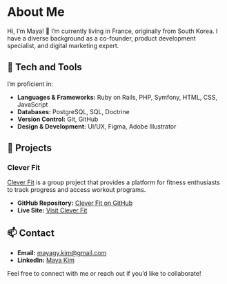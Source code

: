 # About Me

Hi, I’m Maya! 👋 I’m currently living in France, originally from South Korea. 
I have a diverse background as a co-founder, product development specialist, and digital marketing expert.

## 🌟 Tech and Tools

I’m proficient in:

- **Languages & Frameworks:** Ruby on Rails, PHP, Symfony, HTML, CSS, JavaScript
- **Databases:** PostgreSQL, SQL, Doctrine
- **Version Control:** Git, GitHub
- **Design & Development:** UI/UX, Figma, Adobe Illustrator
  

## 🧃 Projects

### Clever Fit
[Clever Fit](https://www.cleverfit.store/home) is a group project that provides a platform for fitness enthusiasts to track progress and access workout programs. 

- **GitHub Repository:** [Clever Fit on GitHub](https://github.com/Mayakimm/clever-fit)
- **Live Site:** [Visit Clever Fit](https://www.cleverfit.store/home)

## 📫 Contact

- **Email:** [mayagy.kim@gmail.com](mailto:mayagy.kim@gmail.com)
- **LinkedIn:** [Maya Kim](https://www.linkedin.com/in/maya-kim-715b5330b/)

Feel free to connect with me or reach out if you’d like to collaborate!
